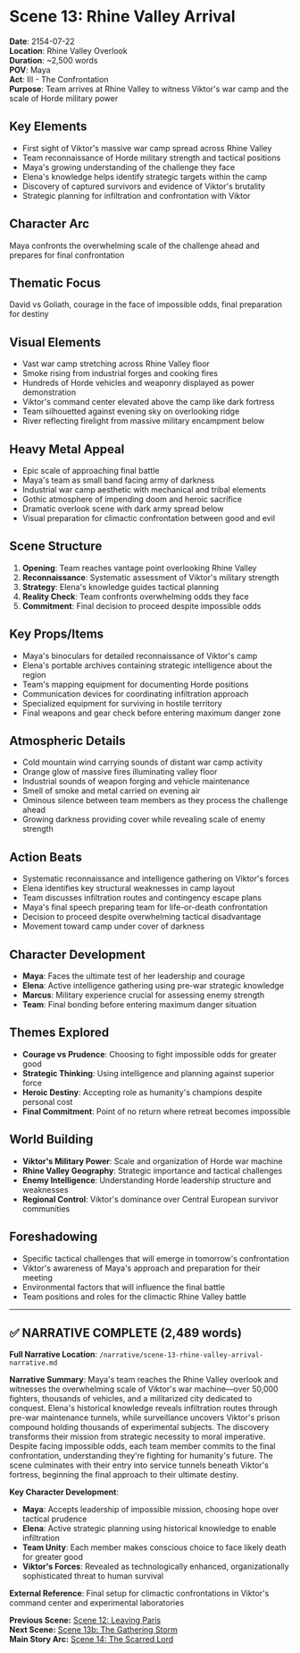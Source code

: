 # Scene 13: Rhine Valley Arrival

**Date**: 2154-07-22  
**Location**: Rhine Valley Overlook  
**Duration**: ~2,500 words  
**POV**: Maya  
**Act**: III - The Confrontation  
**Purpose**: Team arrives at Rhine Valley to witness Viktor's war camp and the scale of Horde military power

## Key Elements
- First sight of Viktor's massive war camp spread across Rhine Valley
- Team reconnaissance of Horde military strength and tactical positions
- Maya's growing understanding of the challenge they face
- Elena's knowledge helps identify strategic targets within the camp
- Discovery of captured survivors and evidence of Viktor's brutality
- Strategic planning for infiltration and confrontation with Viktor

## Character Arc
Maya confronts the overwhelming scale of the challenge ahead and prepares for final confrontation

## Thematic Focus
David vs Goliath, courage in the face of impossible odds, final preparation for destiny

## Visual Elements
- Vast war camp stretching across Rhine Valley floor
- Smoke rising from industrial forges and cooking fires
- Hundreds of Horde vehicles and weaponry displayed as power demonstration
- Viktor's command center elevated above the camp like dark fortress
- Team silhouetted against evening sky on overlooking ridge
- River reflecting firelight from massive military encampment below

## Heavy Metal Appeal
- Epic scale of approaching final battle
- Maya's team as small band facing army of darkness
- Industrial war camp aesthetic with mechanical and tribal elements
- Gothic atmosphere of impending doom and heroic sacrifice
- Dramatic overlook scene with dark army spread below
- Visual preparation for climactic confrontation between good and evil

## Scene Structure
1. **Opening**: Team reaches vantage point overlooking Rhine Valley
2. **Reconnaissance**: Systematic assessment of Viktor's military strength
3. **Strategy**: Elena's knowledge guides tactical planning
4. **Reality Check**: Team confronts overwhelming odds they face
5. **Commitment**: Final decision to proceed despite impossible odds

## Key Props/Items
- Maya's binoculars for detailed reconnaissance of Viktor's camp
- Elena's portable archives containing strategic intelligence about the region
- Team's mapping equipment for documenting Horde positions
- Communication devices for coordinating infiltration approach
- Specialized equipment for surviving in hostile territory
- Final weapons and gear check before entering maximum danger zone

## Atmospheric Details
- Cold mountain wind carrying sounds of distant war camp activity
- Orange glow of massive fires illuminating valley floor
- Industrial sounds of weapon forging and vehicle maintenance
- Smell of smoke and metal carried on evening air
- Ominous silence between team members as they process the challenge ahead
- Growing darkness providing cover while revealing scale of enemy strength

## Action Beats
- Systematic reconnaissance and intelligence gathering on Viktor's forces
- Elena identifies key structural weaknesses in camp layout
- Team discusses infiltration routes and contingency escape plans
- Maya's final speech preparing team for life-or-death confrontation
- Decision to proceed despite overwhelming tactical disadvantage
- Movement toward camp under cover of darkness

## Character Development
- **Maya**: Faces the ultimate test of her leadership and courage
- **Elena**: Active intelligence gathering using pre-war strategic knowledge
- **Marcus**: Military experience crucial for assessing enemy strength
- **Team**: Final bonding before entering maximum danger situation

## Themes Explored
- **Courage vs Prudence**: Choosing to fight impossible odds for greater good
- **Strategic Thinking**: Using intelligence and planning against superior force
- **Heroic Destiny**: Accepting role as humanity's champions despite personal cost
- **Final Commitment**: Point of no return where retreat becomes impossible

## World Building
- **Viktor's Military Power**: Scale and organization of Horde war machine
- **Rhine Valley Geography**: Strategic importance and tactical challenges
- **Enemy Intelligence**: Understanding Horde leadership structure and weaknesses
- **Regional Control**: Viktor's dominance over Central European survivor communities

## Foreshadowing
- Specific tactical challenges that will emerge in tomorrow's confrontation
- Viktor's awareness of Maya's approach and preparation for their meeting
- Environmental factors that will influence the final battle
- Team positions and roles for the climactic Rhine Valley battle

---

## ✅ NARRATIVE COMPLETE (2,489 words)

**Full Narrative Location**: `/narrative/scene-13-rhine-valley-arrival-narrative.md`

**Narrative Summary**: Maya's team reaches the Rhine Valley overlook and witnesses the overwhelming scale of Viktor's war machine—over 50,000 fighters, thousands of vehicles, and a militarized city dedicated to conquest. Elena's historical knowledge reveals infiltration routes through pre-war maintenance tunnels, while surveillance uncovers Viktor's prison compound holding thousands of experimental subjects. The discovery transforms their mission from strategic necessity to moral imperative. Despite facing impossible odds, each team member commits to the final confrontation, understanding they're fighting for humanity's future. The scene culminates with their entry into service tunnels beneath Viktor's fortress, beginning the final approach to their ultimate destiny.

**Key Character Development**:
- **Maya**: Accepts leadership of impossible mission, choosing hope over tactical prudence
- **Elena**: Active strategic planning using historical knowledge to enable infiltration
- **Team Unity**: Each member makes conscious choice to face likely death for greater good
- **Viktor's Forces**: Revealed as technologically enhanced, organizationally sophisticated threat to human survival

**External Reference**: Final setup for climactic confrontations in Viktor's command center and experimental laboratories

**Previous Scene:** [Scene 12: Leaving Paris](scene-12-leaving-paris.md)  
**Next Scene:** [Scene 13b: The Gathering Storm](scene-13b-gathering-storm.md)  
**Main Story Arc:** [Scene 14: The Scarred Lord](scene-14-scarred-lord.md)
